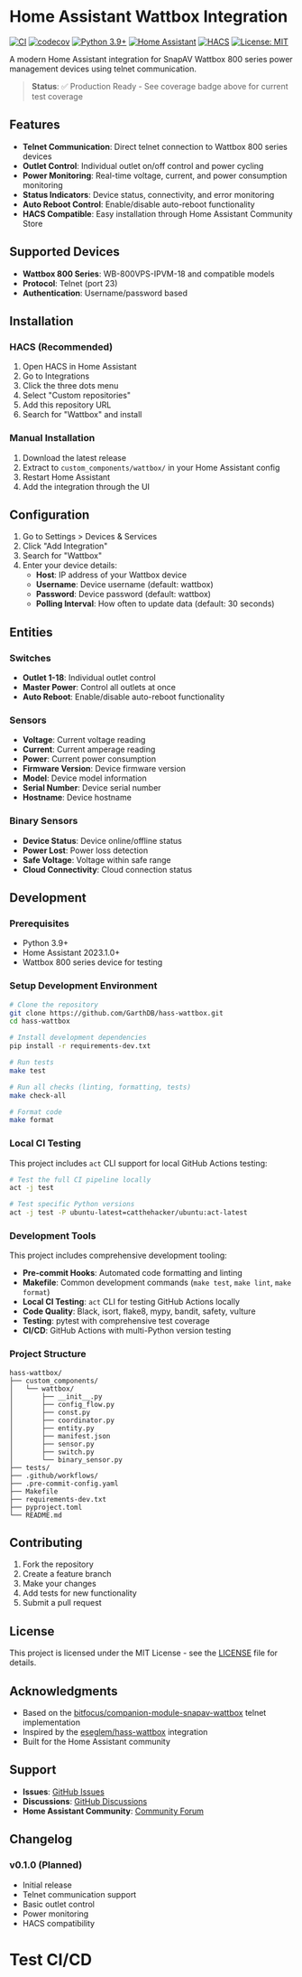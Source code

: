 # Home Assistant Wattbox Integration

[![CI](https://github.com/GarthDB/hass-wattbox/workflows/CI/badge.svg)](https://github.com/GarthDB/hass-wattbox/actions)
[![codecov](https://codecov.io/gh/GarthDB/hass-wattbox/branch/main/graph/badge.svg)](https://codecov.io/gh/GarthDB/hass-wattbox)
[![Python 3.9+](https://img.shields.io/badge/python-3.9+-blue.svg)](https://www.python.org/downloads/)
[![Home Assistant](https://img.shields.io/badge/Home%20Assistant-2023.1.0+-blue.svg)](https://www.home-assistant.io/)
[![HACS](https://img.shields.io/badge/HACS-Custom-red.svg)](https://hacs.xyz/)
[![License: MIT](https://img.shields.io/badge/License-MIT-yellow.svg)](https://opensource.org/licenses/MIT)

A modern Home Assistant integration for SnapAV Wattbox 800 series power management devices using telnet communication.

> **Status**: ✅ Production Ready - See coverage badge above for current test coverage

## Features

- **Telnet Communication**: Direct telnet connection to Wattbox 800 series devices
- **Outlet Control**: Individual outlet on/off control and power cycling
- **Power Monitoring**: Real-time voltage, current, and power consumption monitoring
- **Status Indicators**: Device status, connectivity, and error monitoring
- **Auto Reboot Control**: Enable/disable auto-reboot functionality
- **HACS Compatible**: Easy installation through Home Assistant Community Store

## Supported Devices

- **Wattbox 800 Series**: WB-800VPS-IPVM-18 and compatible models
- **Protocol**: Telnet (port 23)
- **Authentication**: Username/password based

## Installation

### HACS (Recommended)

1. Open HACS in Home Assistant
2. Go to Integrations
3. Click the three dots menu
4. Select "Custom repositories"
5. Add this repository URL
6. Search for "Wattbox" and install

### Manual Installation

1. Download the latest release
2. Extract to `custom_components/wattbox/` in your Home Assistant config
3. Restart Home Assistant
4. Add the integration through the UI

## Configuration

1. Go to Settings > Devices & Services
2. Click "Add Integration"
3. Search for "Wattbox"
4. Enter your device details:
   - **Host**: IP address of your Wattbox device
   - **Username**: Device username (default: wattbox)
   - **Password**: Device password (default: wattbox)
   - **Polling Interval**: How often to update data (default: 30 seconds)

## Entities

### Switches
- **Outlet 1-18**: Individual outlet control
- **Master Power**: Control all outlets at once
- **Auto Reboot**: Enable/disable auto-reboot functionality

### Sensors
- **Voltage**: Current voltage reading
- **Current**: Current amperage reading
- **Power**: Current power consumption
- **Firmware Version**: Device firmware version
- **Model**: Device model information
- **Serial Number**: Device serial number
- **Hostname**: Device hostname

### Binary Sensors
- **Device Status**: Device online/offline status
- **Power Lost**: Power loss detection
- **Safe Voltage**: Voltage within safe range
- **Cloud Connectivity**: Cloud connection status

## Development

### Prerequisites

- Python 3.9+
- Home Assistant 2023.1.0+
- Wattbox 800 series device for testing

### Setup Development Environment

```bash
# Clone the repository
git clone https://github.com/GarthDB/hass-wattbox.git
cd hass-wattbox

# Install development dependencies
pip install -r requirements-dev.txt

# Run tests
make test

# Run all checks (linting, formatting, tests)
make check-all

# Format code
make format
```

### Local CI Testing

This project includes `act` CLI support for local GitHub Actions testing:

```bash
# Test the full CI pipeline locally
act -j test

# Test specific Python versions
act -j test -P ubuntu-latest=catthehacker/ubuntu:act-latest
```

### Development Tools

This project includes comprehensive development tooling:

- **Pre-commit Hooks**: Automated code formatting and linting
- **Makefile**: Common development commands (`make test`, `make lint`, `make format`)
- **Local CI Testing**: `act` CLI for testing GitHub Actions locally
- **Code Quality**: Black, isort, flake8, mypy, bandit, safety, vulture
- **Testing**: pytest with comprehensive test coverage
- **CI/CD**: GitHub Actions with multi-Python version testing

### Project Structure

```
hass-wattbox/
├── custom_components/
│   └── wattbox/
│       ├── __init__.py
│       ├── config_flow.py
│       ├── const.py
│       ├── coordinator.py
│       ├── entity.py
│       ├── manifest.json
│       ├── sensor.py
│       ├── switch.py
│       └── binary_sensor.py
├── tests/
├── .github/workflows/
├── .pre-commit-config.yaml
├── Makefile
├── requirements-dev.txt
├── pyproject.toml
└── README.md
```

## Contributing

1. Fork the repository
2. Create a feature branch
3. Make your changes
4. Add tests for new functionality
5. Submit a pull request

## License

This project is licensed under the MIT License - see the [LICENSE](LICENSE) file for details.

## Acknowledgments

- Based on the [bitfocus/companion-module-snapav-wattbox](https://github.com/bitfocus/companion-module-snapav-wattbox) telnet implementation
- Inspired by the [eseglem/hass-wattbox](https://github.com/eseglem/hass-wattbox) integration
- Built for the Home Assistant community

## Support

- **Issues**: [GitHub Issues](https://github.com/garthdb/hass-wattbox/issues)
- **Discussions**: [GitHub Discussions](https://github.com/garthdb/hass-wattbox/discussions)
- **Home Assistant Community**: [Community Forum](https://community.home-assistant.io/)

## Changelog

### v0.1.0 (Planned)
- Initial release
- Telnet communication support
- Basic outlet control
- Power monitoring
- HACS compatibility
# Test CI/CD
